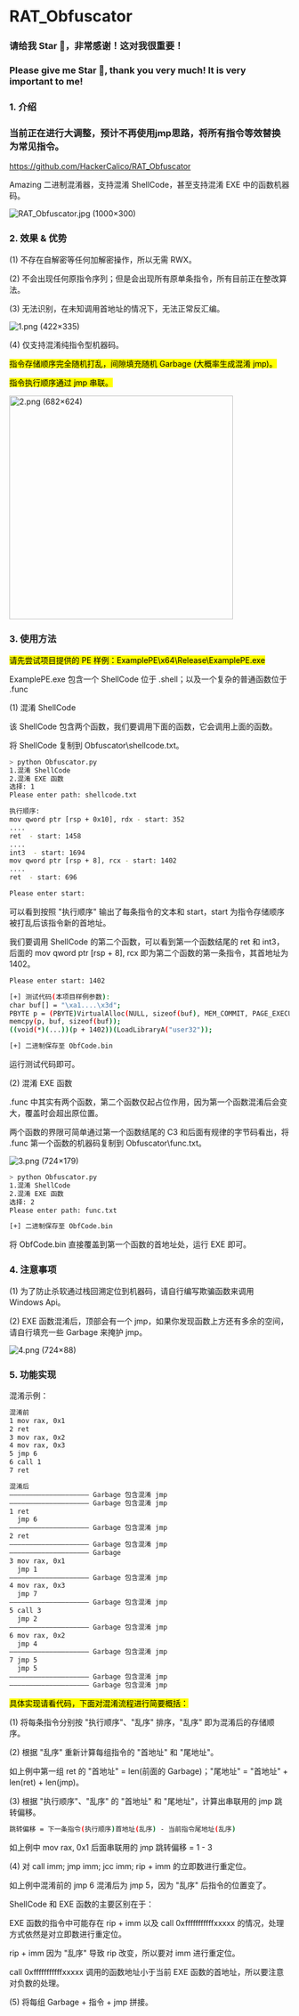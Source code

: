 # RAT_Obfuscator

### 请给我 Star 🌟，非常感谢！这对我很重要！

### Please give me Star 🌟, thank you very much! It is very important to me!

### 1. 介绍

### 当前正在进行大调整，预计不再使用jmp思路，将所有指令等效替换为常见指令。

https://github.com/HackerCalico/RAT_Obfuscator

Amazing 二进制混淆器，支持混淆 ShellCode，甚至支持混淆 EXE 中的函数机器码。

![RAT_Obfuscator.jpg (1000×300)](https://raw.githubusercontent.com/HackerCalico/RAT_Obfuscator/refs/heads/main/Image/RAT_Obfuscator.jpg)

### 2. 效果 & 优势

(1) 不存在自解密等任何加解密操作，所以无需 RWX。

(2) 不会出现任何原指令序列；但是会出现所有原单条指令，所有目前正在整改算法。

(3) 无法识别，在未知调用首地址的情况下，无法正常反汇编。

![1.png (422×335)](https://raw.githubusercontent.com/HackerCalico/RAT_Obfuscator/refs/heads/main/Image/1.png)

(4) 仅支持混淆纯指令型机器码。

<mark>指令存储顺序完全随机打乱，间隙填充随机 Garbage (大概率生成混淆 jmp)。</mark>

<mark>指令执行顺序通过 jmp 串联。</mark>

<img src="https://raw.githubusercontent.com/HackerCalico/RAT_Obfuscator/refs/heads/main/Image/2.png" title="" alt="2.png (682×624)" width="402">

### 3. 使用方法

<mark>请先尝试项目提供的 PE 样例：ExamplePE\x64\Release\ExamplePE.exe</mark>

ExamplePE.exe 包含一个 ShellCode 位于 .shell；以及一个复杂的普通函数位于 .func

(1) 混淆 ShellCode

该 ShellCode 包含两个函数，我们要调用下面的函数，它会调用上面的函数。

将 ShellCode 复制到 Obfuscator\shellcode.txt。

```bash
> python Obfuscator.py
1.混淆 ShellCode
2.混淆 EXE 函数
选择: 1
Please enter path: shellcode.txt

执行顺序:
mov qword ptr [rsp + 0x10], rdx - start: 352
....
ret  - start: 1458
....
int3  - start: 1694
mov qword ptr [rsp + 8], rcx - start: 1402
....
ret  - start: 696

Please enter start:
```

可以看到按照 "执行顺序" 输出了每条指令的文本和 start，start 为指令存储顺序被打乱后该指令新的首地址。

我们要调用 ShellCode 的第二个函数，可以看到第一个函数结尾的 ret 和 int3，后面的 mov qword ptr [rsp + 8], rcx 即为第二个函数的第一条指令，其首地址为 1402。

```bash
Please enter start: 1402

[+] 测试代码(本项目样例参数):
char buf[] = "\xa1....\x3d";
PBYTE p = (PBYTE)VirtualAlloc(NULL, sizeof(buf), MEM_COMMIT, PAGE_EXECUTE_READWRITE);
memcpy(p, buf, sizeof(buf));
((void(*)(...))(p + 1402))(LoadLibraryA("user32"));

[+] 二进制保存至 ObfCode.bin
```

运行测试代码即可。

(2) 混淆 EXE 函数

.func 中其实有两个函数，第二个函数仅起占位作用，因为第一个函数混淆后会变大，覆盖时会超出原位置。

两个函数的界限可简单通过第一个函数结尾的 C3 和后面有规律的字节码看出，将 .func 第一个函数的机器码复制到 Obfuscator\func.txt。

![3.png (724×179)](https://raw.githubusercontent.com/HackerCalico/RAT_Obfuscator/refs/heads/main/Image/3.png)

```bash
> python Obfuscator.py
1.混淆 ShellCode
2.混淆 EXE 函数
选择: 2
Please enter path: func.txt

[+] 二进制保存至 ObfCode.bin
```

将 ObfCode.bin 直接覆盖到第一个函数的首地址处，运行 EXE 即可。

### 4. 注意事项

(1) 为了防止杀软通过栈回溯定位到机器码，请自行编写欺骗函数来调用 Windows Api。

(2) EXE 函数混淆后，顶部会有一个 jmp，如果你发现函数上方还有多余的空间，请自行填充一些 Garbage 来掩护 jmp。

![4.png (724×88)](https://raw.githubusercontent.com/HackerCalico/RAT_Obfuscator/refs/heads/main/Image/4.png)

### 5. 功能实现

混淆示例：

```bash
混淆前
1 mov rax, 0x1
2 ret
3 mov rax, 0x2
4 mov rax, 0x3
5 jmp 6
6 call 1
7 ret
```

```bash
混淆后
———————————————————— Garbage 包含混淆 jmp
———————————————————— Garbage 包含混淆 jmp
1 ret
  jmp 6
———————————————————— Garbage 包含混淆 jmp
2 ret
———————————————————— Garbage 包含混淆 jmp
———————————————————— Garbage
3 mov rax, 0x1
  jmp 1
———————————————————— Garbage 包含混淆 jmp
4 mov rax, 0x3
  jmp 7
———————————————————— Garbage 包含混淆 jmp
5 call 3
  jmp 2
———————————————————— Garbage 包含混淆 jmp
6 mov rax, 0x2
  jmp 4
———————————————————— Garbage 包含混淆 jmp
7 jmp 5
  jmp 5
———————————————————— Garbage 包含混淆 jmp
———————————————————— Garbage 包含混淆 jmp
```

<mark>具体实现请看代码，下面对混淆流程进行简要概括：</mark>

(1) 将每条指令分别按 "执行顺序"、"乱序" 排序，"乱序" 即为混淆后的存储顺序。

(2) 根据 "乱序" 重新计算每组指令的 "首地址" 和 "尾地址"。

如上例中第一组 ret 的 "首地址" = len(前面的 Garbage)；"尾地址" = "首地址" + len(ret) + len(jmp)。

(3) 根据 "执行顺序"、"乱序" 的 "首地址" 和 "尾地址"，计算出串联用的 jmp 跳转偏移。

```bash
跳转偏移 = 下一条指令(执行顺序)首地址(乱序) - 当前指令尾地址(乱序)
```

如上例中 mov rax, 0x1 后面串联用的 jmp 跳转偏移 = 1 - 3

(4) 对 call imm; jmp imm; jcc imm; rip + imm 的立即数进行重定位。

如上例中混淆前的 jmp 6 混淆后为 jmp 5，因为 "乱序" 后指令的位置变了。

ShellCode 和 EXE 函数的主要区别在于：

EXE 函数的指令中可能存在 rip + imm  以及 call 0xfffffffffffxxxxx 的情况，处理方式依然是对立即数进行重定位。

rip + imm 因为 "乱序" 导致 rip 改变，所以要对 imm 进行重定位。

call 0xfffffffffffxxxxx 调用的函数地址小于当前 EXE 函数的首地址，所以要注意对负数的处理。

(5) 将每组 Garbage + 指令 + jmp 拼接。
